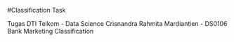 #Classification Task

Tugas DTI Telkom - Data Science Crisnandra Rahmita Mardiantien - DS0106 Bank Marketing Classification


